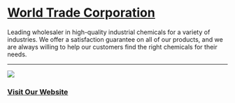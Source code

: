# [World Trade Corporation](https://worldtradecorporation.in)

Leading wholesaler in high-quality industrial chemicals for a variety of industries. We offer a satisfaction guarantee on all of our products, and we are always willing to help our customers find the right chemicals for their needs.

---

<a target="_blank" href="https://worldtradecorporation.in/"> <img src="https://i.imgur.com/PRDpN1D.png"/></a><br>
### [Visit Our Website](https://worldtradecorporation.in)